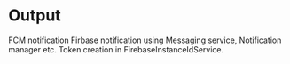 # Output

FCM notification
Firbase notification using Messaging service, Notification manager etc.
Token creation in FirebaseInstanceIdService.
